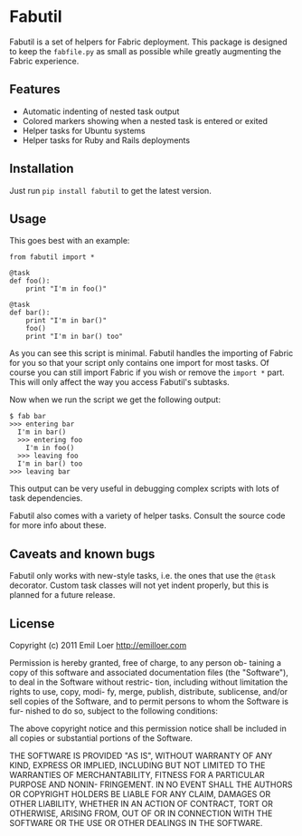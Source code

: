 # Fabutil

Fabutil is a set of helpers for Fabric deployment. This package is designed to keep the `fabfile.py` as small as possible while greatly augmenting the Fabric experience.

## Features

* Automatic indenting of nested task output
* Colored markers showing when a nested task is entered or exited
* Helper tasks for Ubuntu systems
* Helper tasks for Ruby and Rails deployments

## Installation

Just run `pip install fabutil` to get the latest version.

## Usage

This goes best with an example:

    from fabutil import *

    @task
    def foo():
        print "I'm in foo()"

    @task
    def bar():
        print "I'm in bar()"
        foo()
        print "I'm in bar() too"

As you can see this script is minimal. Fabutil handles the importing of Fabric for you so that your script only contains one import for most tasks. Of course you can still import Fabric if you wish or remove the `import *` part. This will only affect the way you access Fabutil's subtasks.

Now when we run the script we get the following output:

    $ fab bar
    >>> entering bar
      I'm in bar()
      >>> entering foo
        I'm in foo()
      >>> leaving foo
      I'm in bar() too
    >>> leaving bar

This output can be very useful in debugging complex scripts with lots of task dependencies.

Fabutil also comes with a variety of helper tasks. Consult the source code for more info about these.

## Caveats and known bugs

Fabutil only works with new-style tasks, i.e. the ones that use the `@task` decorator. Custom task classes will not yet indent properly, but this is planned for a future release.

## License

Copyright (c) 2011 Emil Loer <http://emilloer.com>

Permission  is  hereby granted, free of charge, to any person ob-
taining a copy of  this  software  and  associated  documentation
files  (the "Software"), to deal in the Software without restric-
tion, including without limitation the rights to use, copy, modi-
fy, merge, publish, distribute, sublicense, and/or sell copies of
the Software, and to permit persons to whom the Software is  fur-
nished to do so, subject to the following conditions:

The  above  copyright  notice and this permission notice shall be
included in all copies or substantial portions of the Software.

THE SOFTWARE IS PROVIDED "AS IS", WITHOUT WARRANTY OF  ANY  KIND,
EXPRESS  OR  IMPLIED, INCLUDING BUT NOT LIMITED TO THE WARRANTIES
OF MERCHANTABILITY, FITNESS FOR A PARTICULAR PURPOSE  AND  NONIN-
FRINGEMENT. IN NO EVENT SHALL THE AUTHORS OR COPYRIGHT HOLDERS BE
LIABLE FOR ANY CLAIM, DAMAGES OR OTHER LIABILITY, WHETHER  IN  AN
ACTION OF CONTRACT, TORT OR OTHERWISE, ARISING FROM, OUT OF OR IN
CONNECTION WITH THE SOFTWARE OR THE USE OR OTHER DEALINGS IN  THE
SOFTWARE.
